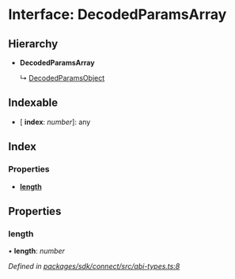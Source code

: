 # Interface: DecodedParamsArray

## Hierarchy

* **DecodedParamsArray**

  ↳ [DecodedParamsObject](_abi_types_.decodedparamsobject.md)

## Indexable

* \[ **index**: *number*\]: any

## Index

### Properties

* [__length__](_abi_types_.decodedparamsarray.md#__length__)

## Properties

###  __length__

• **__length__**: *number*

*Defined in [packages/sdk/connect/src/abi-types.ts:8](https://github.com/celo-org/celo-monorepo/blob/master/packages/sdk/connect/src/abi-types.ts#L8)*

